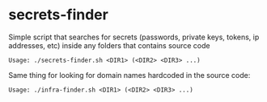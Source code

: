 # secrets-finder
Simple script that searches for secrets (passwords, private keys, tokens, ip addresses, etc) inside any folders that contains source code

```
Usage: ./secrets-finder.sh <DIR1> (<DIR2> <DIR3> ...)
```

Same thing for looking for domain names hardcoded in the source code:

```
Usage: ./infra-finder.sh <DIR1> (<DIR2> <DIR3> ...)
```
